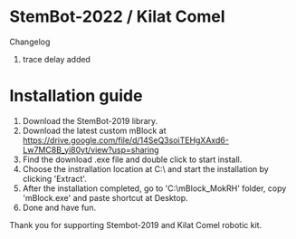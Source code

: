# StemBot-2022 / Kilat Comel
Changelog
1. trace delay added

# Installation guide
1. Download the StemBot-2019 library.
2. Download the latest custom mBlock at https://drive.google.com/file/d/14SeQ3soiTEHgXAxd6-Lw7MC8B_yi80yt/view?usp=sharing
3. Find the download .exe file and double click to start install.
4. Choose the instrallation location at C:\ and start the installation by clicking 'Extract'. 
7. After the installation completed, go to 'C:\mBlock_MokRH' folder, copy 'mBlock.exe' and paste shortcut at Desktop.
6. Done and have fun.

Thank you for supporting Stembot-2019 and Kilat Comel robotic kit.
